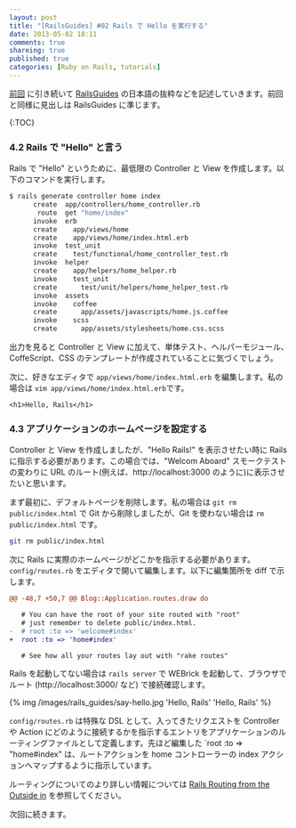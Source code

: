 ```yaml
---
layout: post
title: "[RailsGuides] #02 Rails で Hello を実行する"
date: 2013-05-02 18:11
comments: true
shareing: true
published: true
categories: [Ruby on Rails, tutorials]
---
```

[前回](../rorguide01-creating-a-new-rails-project/) に引き続いて [RailsGuides](http://guides.rubyonrails.org/getting_started.html) の日本語の抜粋などを記述していきます。前回と同様に見出しは RailsGuides に準じます。

<!-- more -->

{:TOC}

### 4.2 Rails で "Hello" と言う
Rails で "Hello" というために、最低限の Controller と View を作成します。以下のコマンドを実行します。

```bash
$ rails generate controller home index
      create  app/controllers/home_controller.rb
       route  get "home/index"
      invoke  erb
      create    app/views/home
      create    app/views/home/index.html.erb
      invoke  test_unit
      create    test/functional/home_controller_test.rb
      invoke  helper
      create    app/helpers/home_helper.rb
      invoke    test_unit
      create      test/unit/helpers/home_helper_test.rb
      invoke  assets
      invoke    coffee
      create      app/assets/javascripts/home.js.coffee
      invoke    scss
      create      app/assets/stylesheets/home.css.scss
```
出力を見ると Controller と View に加えて、単体テスト、ヘルパーモジュール、CoffeScript、CSS のテンプレートが作成されていることに気づくでしょう。

次に、好きなエディタで `app/views/home/index.html.erb` を編集します。私の場合は `vim app/views/home/index.html.erb`です。

```erb app/views/home/index.html.erb
<h1>Hello, Rails</h1>
```

### 4.3 アプリケーションのホームページを設定する
Controller と View を作成しましたが、"Hello Rails!" を表示させたい時に Rails に指示する必要があります。この場合では、"Welcom Aboard" スモークテスト の変わりに URL のルート(例えば、http://localhost:3000 のように)に表示させたいと思います。

まず最初に、デフォルトページを削除します。私の場合は `git rm public/index.html` で Git から削除しましたが、Git を使わない場合は `rm public/index.html` です。
```bash
git rm public/index.html
```

次に Rails に実際のホームページがどこかを指示する必要があります。 `config/routes.rb` をエディタで開いて編集します。以下に編集箇所を diff で示します。
```diff config/routes.rb
@@ -48,7 +50,7 @@ Blog::Application.routes.draw do

   # You can have the root of your site routed with "root"
   # just remember to delete public/index.html.
-  # root :to => 'welcome#index'
+  root :to => 'home#index'

   # See how all your routes lay out with "rake routes"

```

Rails を起動してない場合は `rails server` で WEBrick を起動して、ブラウザでルート (http://localhost:3000/ など) で接続確認します。

{% img /images/rails_guides/say-hello.jpg 'Hello, Rails' 'Hello, Rails' %}

`config/routes.rb` は特殊な DSL として、入ってきたリクエストを Controller や Action にどのように接続するかを指示するエントリをアプリケーションのルーティングファイルとして定義します。先ほど編集した `root :to => "home#index" は、ルートアクションを home コントローラーの index アクションへマップするように指示しています。

ルーティングについてのより詳しい情報については [Rails Routing from the Outside in](http://guides.rubyonrails.org/routing.html) を参照してください。

次回に続きます。
